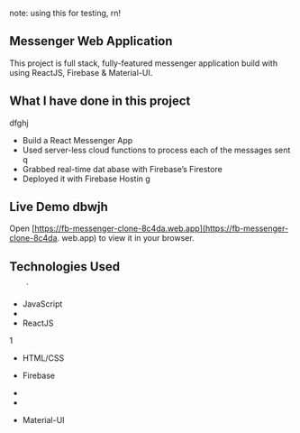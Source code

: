 note: using this for testing, rn!

## Messenger Web Application 

This project is full stack, fully-featured messenger application build with using ReactJS, Firebase & Material-UI.

                
## What I have done in this project       
dfghj
- Build a React Messenger App     
- Used server-less cloud functions to process each of the messages sent     q   
- Grabbed real-time dat abase        with Firebase’s Firestore    
- Deployed it with Firebase Hostin    g                     
                  
## Live Demo                                                                                                                                                             dbwjh
Open [https://fb-messenger-clone-8c4da.web.app](https://fb-messenger-clone-8c4da.
web.app) to view it in your
browser.                  
            
## Technologies Used                        
        
        
        
        
        `                                   
        
        
                                                                                                                                                            
- JavaScript                                          
- 
- ReactJS                   


1                          
            
                        



- HTML/CSS


- Firebase
- 
- 



- Material-UI


